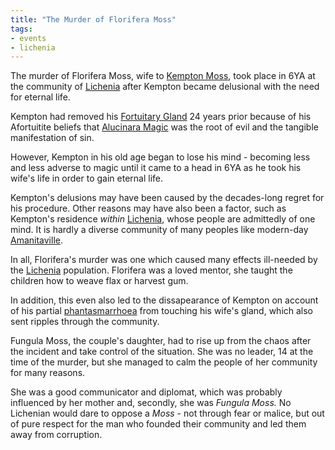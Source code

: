 ```yaml
---
title: "The Murder of Florifera Moss"
tags:
- events
- lichenia
---
```

The murder of Florifera Moss, wife to [Kempton Moss](private/Z%20content.old/characters/lichenia/kempton-moss.md), took place in 6YA at the community of [Lichenia](locations/0th-realm/lichenia) after Kempton became delusional with the need for eternal life.

Kempton had removed his [Fortuitary Gland](private/Z%20content.old/fauna/biology/fortuitary-gland.md) 24 years prior because of his Afortuitite beliefs that [Alucinara Magic](private/Z%20content.old/alucinara/alucinarium.md) was the root of evil and the tangible manifestation of sin.

However, Kempton in his old age began to lose his mind - becoming less and less adverse to magic until it came to a head in 6YA as he took his wife's life in order to gain eternal life.

Kempton's delusions may have been caused by the decades-long regret for his procedure. Other reasons may have also been a factor, such as Kempton's residence *within* [Lichenia](locations/0th-realm/lichenia), whose people are admittedly of one mind. It is hardly a diverse community of many peoples like modern-day [Amanitaville](locations/2nd-realm/central-continent/morelland/Amanitaville.md).

In all, Florifera's murder was one which caused many effects ill-needed by the [Lichenia](locations/0th-realm/lichenia) population. Florifera was a loved mentor, she taught the children how to weave flax or harvest gum.

In addition, this even also led to the dissapearance of Kempton on account of his partial [phantasmarrhoea](private/Z%20content.old/illnesses/phantasmarrhoea.md) from touching his wife's gland, which also sent ripples through the community.

Fungula Moss, the couple's daughter, had to rise up from the chaos after the incident and take control of the situation. She was no leader, 14 at the time of the murder, but she managed to calm the people of her community for many reasons.

She was a good communicator and diplomat, which was probably influenced by her mother and, secondly, she was *Fungula Moss.* No Lichenian would dare to oppose a *Moss* - not through fear or malice, but out of pure respect for the man who founded their community and led them away from corruption.